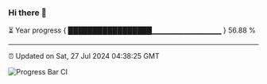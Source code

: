 ### Hi there 👋

⏳ Year progress { █████████████████▁▁▁▁▁▁▁▁▁▁▁▁▁ } 56.88 %

---

⏰ Updated on Sat, 27 Jul 2024 04:38:25 GMT

![Progress Bar CI](https://github.com/IshwaranRudhara/GIT-ACTION/workflows/Progress%20Bar%20CI/badge.svg)

